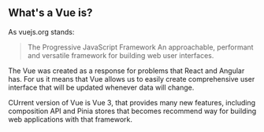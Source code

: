 ## What's a Vue is?

As vuejs.org stands:
>The Progressive
JavaScript Framework
An approachable, performant and versatile framework for building web user interfaces.

The Vue was created as a response for problems that React and Angular has. For us it means that Vue allows us to easily create comprehensive user interface that will be updated whenever data will change. 

CUrrent version of Vue is Vue 3, that provides many new features, including composition API and Pinia stores that becomes recommend way for building web applications with that framework.